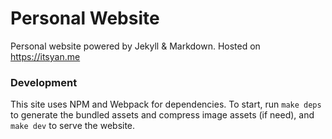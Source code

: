 # Personal Website

Personal website powered by Jekyll & Markdown. Hosted on <https://itsyan.me>

### Development

This site uses NPM and Webpack for dependencies. To start, run `make deps` to
generate the bundled assets and compress image assets (if need), and
`make dev` to serve the website.
